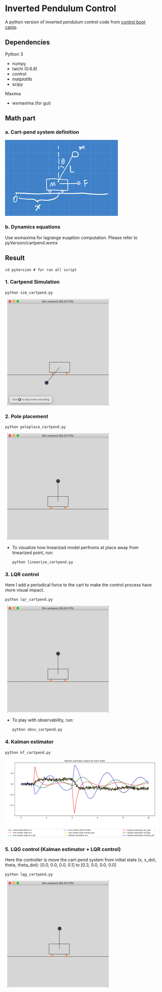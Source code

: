 # Inverted Pendulum Control
A python version of inverted pendulum control code from [control boot camp](https://www.youtube.com/watch?v=Pi7l8mMjYVE&list=PLMrJAkhIeNNR20Mz-VpzgfQs5zrYi085m).

## Dependencies
Python 3
- numpy
- taichi (0.6.8)
- control
- matplotlib
- scipy
  
Maxima
- wxmaxima (for gui)

## Math part
### a. Cart-pend system definition
![definition](results/definition.PNG)

### b. Dynamics equations
Use wxmaxima for lagrange euqation computation. Please refer to pyVersion/cartpend.wxmx

## Result
```shell
cd pyVersion # for run all script
```

### 1. Cartpend Simulation
```shell
python sim_cartpend.py
```
![sim_cartpend](results/sim_cartpend.gif)

### 2. Pole placement
```shell
python poleplace_cartpend.py
```
![poleplace_cartpend](results/poleplace_cartpend.gif)
- To visualize how linearizad model perfroms at place away from linearized point, run:
    ```shell
    python linearize_cartpend.py
    ```
### 3. LQR control
Here I add a periodical force to the cart to make the control process have more visual impact.
```shell
python lqr_cartpend.py
```
![lqr_cartpend](results/lqr_cartpend.gif)
- To play with observability, run:
    ```shell
    python obsv_cartpend.py
    ```
### 4. Kalman estimator
```shell
python kf_cartpend.py
```
![kf_cartpend](results/kf_cartpend.png)

### 5. LQG control (Kalman estimator + LQR control)
Here the controller is move the cart-pend system from initial state (x, x_dot, theta, theta_dot): [0.0, 0.0, 0.0, 0.1] to [0.3, 0.0, 0.0, 0.0]

```shell
python lqg_cartpend.py
```
![lqg_cartpend](results/lqg_cartpend.gif)